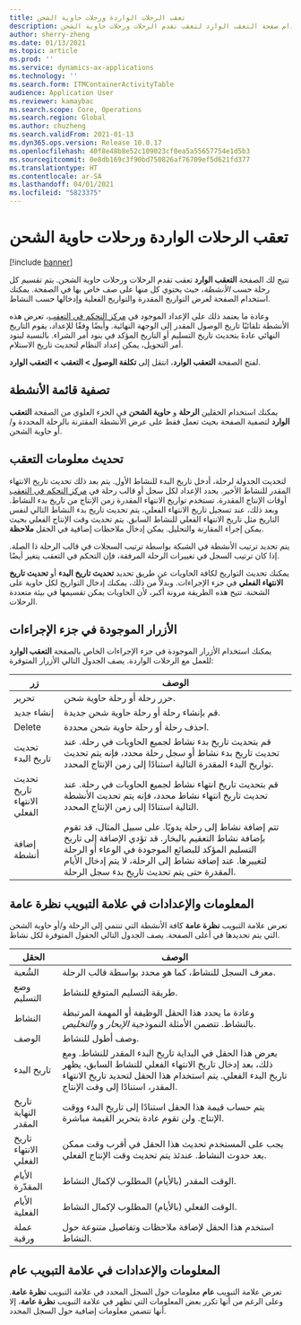 ```yaml
---
title: تعقب الرحلات الواردة ورحلات حاوية الشحن
description: يشرح هذا الموضوع كيفية استخدام صفحة التعقب الوارد لتعقب تقدم الرحلات ورحلات حاوية الشحن.
author: sherry-zheng
ms.date: 01/13/2021
ms.topic: article
ms.prod: ''
ms.service: dynamics-ax-applications
ms.technology: ''
ms.search.form: ITMContainerActivityTable
audience: Application User
ms.reviewer: kamaybac
ms.search.scope: Core, Operations
ms.search.region: Global
ms.author: chuzheng
ms.search.validFrom: 2021-01-13
ms.dyn365.ops.version: Release 10.0.17
ms.openlocfilehash: 40f8e48b8e52c109023cf0ea5a55657754e1d5b3
ms.sourcegitcommit: 0e8db169c3f90bd750826af76709ef5d621fd377
ms.translationtype: HT
ms.contentlocale: ar-SA
ms.lasthandoff: 04/01/2021
ms.locfileid: "5823375"
---
```

# <a name="track-inbound-voyages-and-shipping-container-journeys"></a>تعقب الرحلات الواردة ورحلات حاوية الشحن

[!include [banner](../../includes/banner.md)]

تتيح لك الصفحة **التعقب الوارد** تعقب تقدم الرحلات ورحلات حاوية الشحن. يتم تقسيم كل رحلة حسب *الأنشطة*، حيث يحتوي كل منها على صف خاص بها في الصفحة. يمكنك استخدام الصفحة لعرض التواريخ المقدرة والتواريخ الفعلية وإدخالها حسب النشاط.

وعادة ما يعتمد ذلك على الإعداد الموجود في [مركز التحكم في التعقب](delivery-information-setup.md#tracking-control-center)، تعرض هذه الأنشطة تلقائيًا تاريخ الوصول المقدر إلى الوجهة النهائية. وأيضًا وفقًا للإعداد، يقوم التاريخ النهائي عادهً بتحديث تاريخ التسليم أو التاريخ المؤكد في بنود أمر الشراء. بالنسبة لبنود أمر التحويل، يمكن إعداد النظام لتحديث تاريخ الاستلام.

لفتح الصفحة **التعقب الوارد**، انتقل إلى **تكلفة الوصول \> التعقب \> التعقب الوارد**.

## <a name="filter-the-activities-list"></a>تصفية قائمة الأنشطة

يمكنك استخدام الحقلين **الرحلة** و **حاوية الشحن** في الجزء العلوي من الصفحة **التعقب الوارد** لتصفية الصفحة بحيث تعمل فقط على عرض الأنشطة المقترنة بالرحلة المحددة و/أو حاوية الشحن.

## <a name="update-tracking-information"></a>تحديث معلومات التعقب

لتحديث الجدولة لرحلة، أدخل تاريخ البدء للنشاط الأول. يتم بعد ذلك تحديث تاريخ الانتهاء المقدر للنشاط الأخير. يحدد الإعداد لكل سجل أو قالب رحلة في [مركز التحكم في التعقب](delivery-information-setup.md#tracking-control-center) أوقات الإنتاج المقدرة. تستخدم تواريخ الانتهاء المقدرة زمن الإنتاج من تاريخ بدء النشاط. وبعد ذلك، عند تسجيل تاريخ الانتهاء الفعلي، يتم تحديث تاريخ بدء النشاط التالي لنفس التاريخ مثل تاريخ الانتهاء الفعلي للنشاط السابق. يتم تحديث وقت الإنتاج الفعلي بحيث يمكن إجراء المقارنة والتحليل. يمكن إدخال ملاحظات إضافية في الحقل **ملاحظة**.

يتم تحديد ترتيب الأنشطة في الشبكة بواسطة ترتيب السجلات في قالب الرحلة ذا الصلة. إذا كان ترتيب السجل في تغييرات الرحلة المرفقة، فإن التحكم في التعقب يتغير أيضًا.

يمكنك تحديث التواريخ لكافة الحاويات عن طريق تحديد **تحديث تاريخ البدء** أو **تحديث تاريخ الانتهاء الفعلي** في جزء الإجراءات. وبدلاً من ذلك، يمكنك إدخال التواريخ لكل حاوية على الشحنة. تتيح هذه الطريقة مرونة أكبر، لأن الحاويات يمكن تقسيمها في بيئة متعددة الرحلات.

## <a name="buttons-on-the-action-pane"></a>الأزرار الموجودة في جزء الإجراءات

يمكنك استخدام الأزرار الموجودة في جزء الإجراءات الخاص بالصفحة **التعقب الوارد** للعمل مع الرحلات الواردة. يصف الجدول التالي الأزرار المتوفرة:

| زر | الوصف |
|---|---|
| تحرير | حرر رحلة أو رحلة حاوية شحن. |
| إنشاء جديد | قم بإنشاء رحلة أو رحلة حاوية شحن جديدة. |
| Delete | احذف رحلة أو رحلة حاوية شحن محددة. |
| تحديث تاريخ البدء | قم بتحديث تاريخ بدء نشاط لجميع الحاويات في رحلة. عند تحديث تاريخ بدء نشاط أو سجل رحلة محدد، فإنه يتم تحديث تواريخ البدء المقدرة التالية استنادًا إلى زمن الإنتاج المحدد. |
| تحديث تاريخ الانتهاء الفعلي | قم بتحديث تاريخ انتهاء نشاط لجميع الحاويات في رحلة. عند تحديث تاريخ انتهاء نشاط محدد، فإنه يتم تحديث الأنشطة التالية استنادًا إلى زمن الإنتاج المحدد. |
| إضافة أنشطة | تتم إضافة نشاط إلى رحلة يدويًا. على سبيل المثال، قد تقوم بإضافة نشاط التعقيم بالبخار. قد تؤدي الإضافة إلى تاريخ التسليم المؤكد للبضائع الموجودة في الوعاء أو الرحلة لتغييرها. عند إضافة نشاط إلى الرحلة، لا يتم إدخال الأيام المقدرة حتى يتم تحديث تاريخ بدء سجل الرحلة. |

## <a name="information-and-settings-on-the-overview-tab"></a>المعلومات والإعدادات في علامة التبويب نظرة عامة

تعرض علامة التبويب **نظرة عامة** كافة الأنشطة التي تنتمي إلى الرحلة و/أو حاوية الشحن التي يتم تحديدها في أعلى الصفحة. يصف الجدول التالي الحقول المتوفرة لكل نشاط.

| الحقل | الوصف |
|---|---|
| الشُعبة | معرف السجل للنشاط، كما هو محدد بواسطة قالب الرحلة. |
| وضع التسليم | طريقة التسليم المتوقع للنشاط. |
| النشاط | وعادة ما يحدد هذا الحقل الوظيفة أو المهمة المرتبطة بالنشاط. تتضمن الأمثلة النموذجية *الإبحار* و *والتخليص*. |
| الوصف | وصف أطول للنشاط. |
| تاريخ البدء | يعرض هذا الحقل في البداية تاريخ البدء المقدر للنشاط. ومع ذلك، بعد إدخال تاريخ الانتهاء الفعلي للنشاط السابق، يظهر تاريخ البدء الفعلي. يتم استخدام هذا الحقل لتحديد تاريخ الانتهاء المقدر، استنادًا إلى وقت الإنتاج. |
| تاريخ النهاية المقدر | يتم حساب قيمة هذا الحقل استنادًا إلى تاريخ البدء ووقت الإنتاج. ولن تقوم عادة بتحرير القيمة مباشرة. |
| تاريخ الانتهاء الفعلي | يجب على المستخدم تحديث هذا الحقل في أقرب وقت ممكن بعد حدوث النشاط. عندئذ يتم تحديث وقت الإنتاج الفعلي. |
| الأيام المقدّرة | الوقت المقدر (بالأيام) المطلوب لإكمال النشاط. |
| الأيام الفعلية | الوقت الفعلي (بالأيام) المطلوب لإكمال النشاط. |
| عملة ورقية | استخدم هذا الحقل لإضافة ملاحظات وتفاصيل متنوعة حول النشاط. |

## <a name="information-and-settings-on-the-general-tab"></a>المعلومات والإعدادات في علامة التبويب عام

تعرض علامة التبويب **عام** معلومات حول السجل المحدد في علامة التبويب **نظرة عامة**. وعلى الرغم من أنها تكرر بعض المعلومات التي تظهر في علامة التبويب **نظرة عامة**، إلا أنها تتضمن معلومات إضافية حول السجل المحدد.

